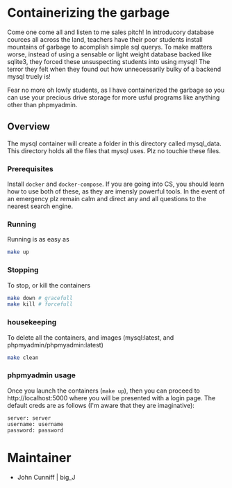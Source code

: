 # Containerizing the garbage

Come one come all and listen to me sales pitch! In introducory database cources all across the land, teachers have their poor students install mountains of garbage to acomplish simple sql querys. To make matters worse, instead of using a sensable or light weight database backed like sqlite3, they forced these unsuspecting students into using mysql! The terror they felt when they found out how unnecessarily bulky of a backend mysql truely is!

Fear no more oh lowly students, as I have containerized the garbage so you can use your precious drive storage for more usful programs like anything other than phpmyadmin. 


## Overview
The mysql container will create a folder in this directory called mysql_data. This directory holds all the files that mysql uses. Plz no touchie these files. 

### Prerequisites
Install `docker` and `docker-compose`. If you are going into CS, you should learn how to use both of these, as they are imensly powerful tools. In the event of an emergency plz remain calm and direct any and all questions to the nearest search engine.

### Running
Running is as easy as 

```sh
make up
```

### Stopping
To stop, or kill the containers

```sh
make down # gracefull 
make kill # forcefull
```

### housekeeping
To delete all the containers, and images (mysql:latest, and phpmyadmin/phpmyadmin:latest)

```sh
make clean
```

### phpmyadmin usage 
Once you launch the containers (`make up`), then you can proceed to http://localhost:5000 where you will be presented with a login page. The default creds are as follows (I'm aware that they are imaginative):

```
server: server
username: username
password: password
```

# Maintainer
- John Cunniff | big_J


